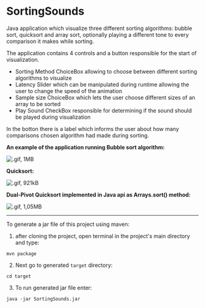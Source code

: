 # SortingSounds
Java application which visualize three different sorting algorithms: bubble sort, quicksort and array sort, optionally playing a different tone to every comparison it makes while sorting.

The application contains 4 controls and a button responsible for the start of visualization.
* Sorting Method ChoiceBox allowing to choose between different sorting algorithms to visualize
* Latency Slider which can be manipulated during runtime allowing the user to change the speed of the animation
* Sample size ChoiceBox which lets the user choose different sizes of an array to be sorted
* Play Sound CheckBox responsible for determining if the sound should be played during visualization

In the botton there is a label which informs the user about how many comparisons chosen algorithm had made during sorting. 


**An example of the application running Bubble sort algorithm:**

![.gif, 1MB](https://media.giphy.com/media/3og0ICUlBTNtMIFA52/source.gif)


**Quicksort:**

![.gif, 921kB](https://media.giphy.com/media/3og0IuDILvMqW36xpK/source.gif)


**Dual-Pivot Quicksort implemented in Java api as Arrays.sort() method:**

![.gif, 1,05MB](https://media.giphy.com/media/3og0IUVLqcwg5N4PN6/source.gif)


---

To generate a jar file of this project using maven:
  1. after cloning the project, open terminal in the project's main directory and type:

  `mvn package`
  
  2. Next go to generated `target` directory:
  
  `cd target`
  
  3. To run generated jar file enter:
  
  `java -jar SortingSounds.jar`

